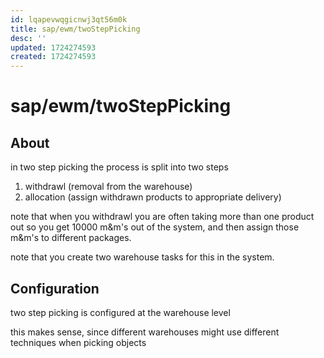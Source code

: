 ```yaml
---
id: lqapevwqgicnwj3qt56m0k
title: sap/ewm/twoStepPicking
desc: ''
updated: 1724274593
created: 1724274593
---
```

# sap/ewm/twoStepPicking

## About

in two step picking the process is split into two steps


1. withdrawl (removal from the warehouse)
2. allocation (assign withdrawn products to appropriate delivery)


note that when you withdrawl you are often taking more than one product out so you get 10000 m&m's out of 
the system, and then assign those m&m's to different packages.

note that you create two warehouse tasks for this in the system.

## Configuration

two step picking is configured at the warehouse level

this makes sense, since different warehouses might use
different techniques when picking objects
